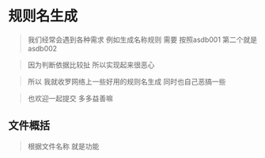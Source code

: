 # 规则名生成

> 我们经常会遇到各种需求 例如生成名称规则 需要 按照asdb001 第二个就是 asdb002

> 因为判断依据比较扯 所以实现起来很恶心 

> 所以 我就收罗网络上一些好用的规则名生成 同时也自己恶搞一些

> 也欢迎一起提交 多多益善嘛

## 文件概括
> 根据文件名称 就是功能